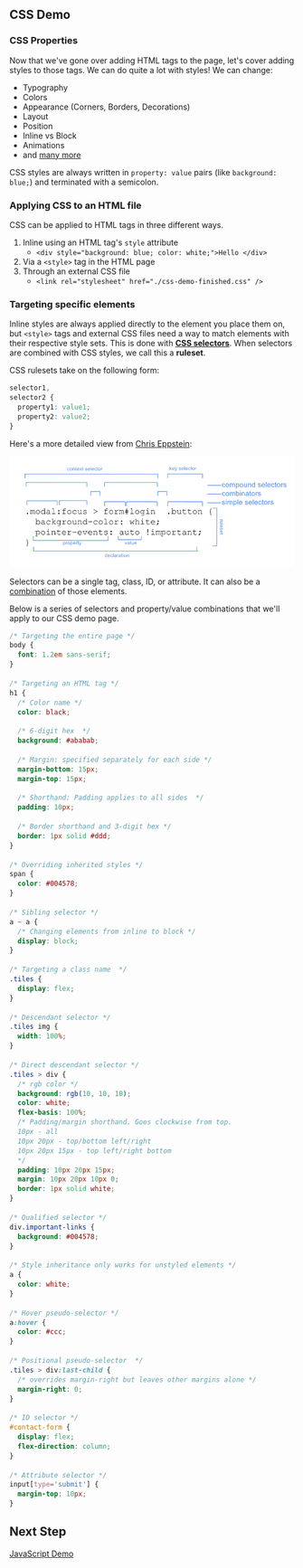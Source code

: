 ## CSS Demo

### CSS Properties

Now that we've gone over adding HTML tags to the page, let's cover adding styles to those tags. We can do quite a lot with styles! We can change:

- Typography
- Colors
- Appearance (Corners, Borders, Decorations)
- Layout
- Position
- Inline vs Block
- Animations
- and [many more](https://developer.mozilla.org/en-US/docs/Web/CSS/Reference)

CSS styles are always written in `property: value` pairs (like `background: blue;`) and terminated with a semicolon.

### Applying CSS to an HTML file

CSS can be applied to HTML tags in three different ways.

1. Inline using an HTML tag's `style` attribute
   - `<div style="background: blue; color: white;">Hello </div>`
2. Via a `<style>` tag in the HTML page
3. Through an external CSS file
   - `<link rel="stylesheet" href="./css-demo-finished.css" />`

### Targeting specific elements

Inline styles are always applied directly to the element you place them on, but `<style>` tags and external CSS files need a way to match elements with their respective style sets. This is done with **[CSS selectors](https://developer.mozilla.org/en-US/docs/Web/CSS/CSS_Selectors)**. When selectors are combined with CSS styles, we call this a **ruleset**.

CSS rulesets take on the following form:

```css
selector1,
selector2 {
  property1: value1;
  property2: value2;
}
```

Here's a more detailed view from [Chris Eppstein](https://twitter.com/chriseppstein/status/1100115119437111296):

<img src="https://raw.githubusercontent.com/Microsoft/frontend-bootcamp/master/assets/css-syntax.png"/>

Selectors can be a single tag, class, ID, or attribute. It can also be a [combination](https://developer.mozilla.org/en-US/docs/Learn/CSS/Introduction_to_CSS/Combinators_and_multiple_selectors) of those elements.

Below is a series of selectors and property/value combinations that we'll apply to our CSS demo page.

```css
/* Targeting the entire page */
body {
  font: 1.2em sans-serif;
}

/* Targeting an HTML tag */
h1 {
  /* Color name */
  color: black;

  /* 6-digit hex  */
  background: #ababab;

  /* Margin: specified separately for each side */
  margin-bottom: 15px;
  margin-top: 15px;

  /* Shorthand: Padding applies to all sides  */
  padding: 10px;

  /* Border shorthand and 3-digit hex */
  border: 1px solid #ddd;
}

/* Overriding inherited styles */
span {
  color: #004578;
}

/* Sibling selector */
a ~ a {
  /* Changing elements from inline to block */
  display: block;
}

/* Targeting a class name  */
.tiles {
  display: flex;
}

/* Descendant selector */
.tiles img {
  width: 100%;
}

/* Direct descendant selector */
.tiles > div {
  /* rgb color */
  background: rgb(10, 10, 10);
  color: white;
  flex-basis: 100%;
  /* Padding/margin shorthand. Goes clockwise from top.
  10px - all
  10px 20px - top/bottom left/right
  10px 20px 15px - top left/right bottom
  */
  padding: 10px 20px 15px;
  margin: 10px 20px 10px 0;
  border: 1px solid white;
}

/* Qualified selector */
div.important-links {
  background: #004578;
}

/* Style inheritance only works for unstyled elements */
a {
  color: white;
}

/* Hover pseudo-selector */
a:hover {
  color: #ccc;
}

/* Positional pseudo-selector  */
.tiles > div:last-child {
  /* overrides margin-right but leaves other margins alone */
  margin-right: 0;
}

/* ID selector */
#contact-form {
  display: flex;
  flex-direction: column;
}

/* Attribute selector */
input[type='submit'] {
  margin-top: 10px;
}
```

## Next Step

[JavaScript Demo](../js-demo)
